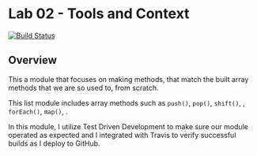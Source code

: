 # Lab 02 - Tools and Context

[![Build Status]()]()

## Overview
This a module that focuses on making methods, that match the built array methods that we are so used to, from scratch. 

This list module includes array methods such as ```push()```, ```pop()```, ```shift()```, , ```forEach()```, ```map()```, .

In this module, I utilize Test Driven Development to make sure our module operated as expected and I integrated with Travis to verify successful builds as I deploy to GitHub.